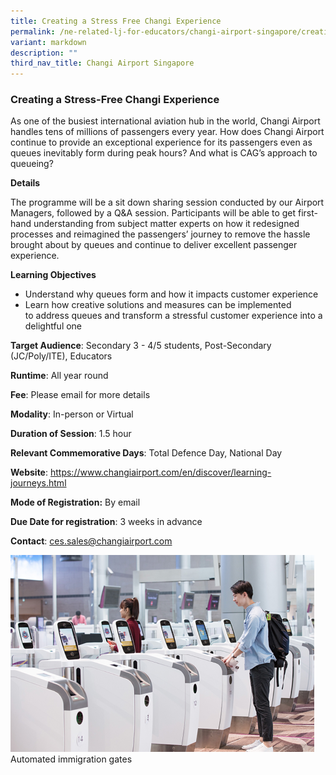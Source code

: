 ```yaml
---
title: Creating a Stress Free Changi Experience
permalink: /ne-related-lj-for-educators/changi-airport-singapore/creating-a-stress-free-changi-experience/
variant: markdown
description: ""
third_nav_title: Changi Airport Singapore
---
```

### Creating a Stress-Free Changi Experience

As one of the busiest international aviation hub in the world, Changi Airport handles tens of millions of passengers every year.
How does Changi Airport continue to provide an exceptional experience for its passengers even as queues inevitably form during peak hours? And what is CAG’s approach to queueing?

**Details**

The programme will be a sit down sharing session conducted by our Airport Managers, followed by a Q&A session. Participants will be able to get first-hand understanding from subject matter experts on how it redesigned processes and reimagined the passengers’ journey to remove the hassle brought about by queues and continue to deliver excellent passenger experience.

**Learning Objectives**

* Understand why queues form and how it impacts customer experience
* Learn how creative solutions and measures can be implemented to address queues and transform a stressful customer experience into a delightful one

**Target Audience**: Secondary 3 - 4/5 students, Post-Secondary (JC/Poly/ITE), Educators

**Runtime**: All year round

**Fee**: Please email for more details

**Modality**: In-person or Virtual

**Duration of Session**: 1.5 hour

**Relevant Commemorative Days**: Total Defence Day, National Day

**Website**: https://www.changiairport.com/en/discover/learning-journeys.html

**Mode of Registration:** By email

**Due Date for registration**: 3 weeks in advance

**Contact**: ces.sales@changiairport.com

![](/images/11__Creating_a_Stress_Free_Changi_Experience_2.png)   Automated immigration gates
